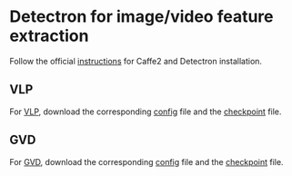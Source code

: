 # Detectron for image/video feature extraction
Follow the official [instructions](https://github.com/facebookresearch/Detectron) for Caffe2 and Detectron installation.

## VLP
For [VLP](https://github.com/LuoweiZhou/VLP), download the corresponding [config](https://onedrive.live.com/download?cid=E5364FD183A1F5BB&resid=E5364FD183A1F5BB%212013&authkey=AHIvnE1FcggwiLU) file and the [checkpoint](https://onedrive.live.com/download?cid=E5364FD183A1F5BB&resid=E5364FD183A1F5BB%212014&authkey=AAHgqN3Y-LXcBvU) file.

## GVD
For [GVD](https://github.com/facebookresearch/grounded-video-description), download the corresponding [config](http://dl.fbaipublicfiles.com/ActivityNet-Entities/ActivityNet-Entities/e2e_faster_rcnn_X-101-64x4d-FPN_2x.yaml) file and the [checkpoint](http://dl.fbaipublicfiles.com/ActivityNet-Entities/ActivityNet-Entities/e2e_faster_rcnn_X-101-64x4d-FPN_2x.pkl) file.

